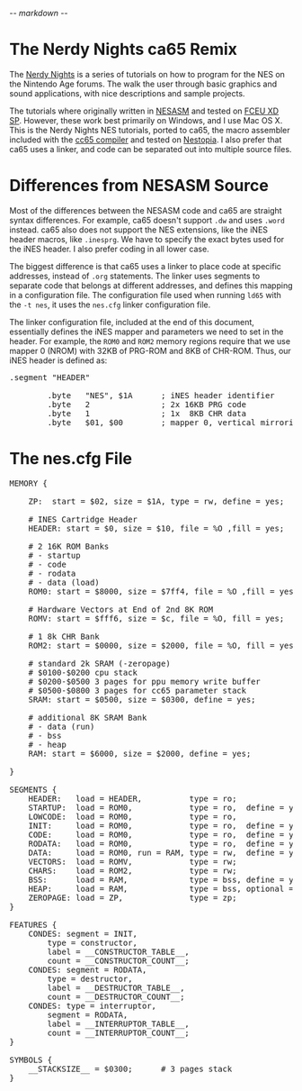 -*- markdown -*-

The Nerdy Nights ca65 Remix
===========================

The [Nerdy Nights][nn] is a series of tutorials on how to program for the NES on the Nintendo Age forums.  The walk the user through basic graphics and sound applications, with nice descriptions and sample projects.

The tutorials where originally written in [NESASM][nesasm] and tested on [FCEU XD SP][fceuxdsp].  However, these work best primarily on Windows, and I use Mac OS X.  This is the Nerdy Nights NES tutorials, ported to ca65, the macro assembler included with the [cc65 compiler][cc65] and tested on [Nestopia][nestopia].  I also prefer that ca65 uses a linker, and code can be separated out into multiple source files.

Differences from NESASM Source
==============================

Most of the differences between the NESASM code and ca65 are straight syntax differences.  For example, ca65 doesn't support `.dw` and uses `.word` instead.  ca65 also does not support the NES extensions, like the iNES header macros, like `.inesprg`.  We have to specify the exact bytes used for the iNES header.  I also prefer coding in all lower case.

The biggest difference is that ca65 uses a linker to place code at specific addresses, instead of `.org` statements.  The linker uses segments to separate code that belongs at different addresses, and defines this mapping in a configuration file.  The configuration file used when running `ld65` with the `-t nes`, it uses the `nes.cfg` linker configuration file.

The linker configuration file, included at the end of this document, essentially defines the iNES mapper and parameters we need to set in the header.  For example, the `ROM0` and `ROM2` memory regions require that we use mapper 0 (NROM) with 32KB of PRG-ROM and 8KB of CHR-ROM.  Thus, our iNES header is defined as:

<pre>
.segment "HEADER"
        
        .byte   "NES", $1A      ; iNES header identifier
        .byte   2               ; 2x 16KB PRG code
        .byte   1               ; 1x  8KB CHR data
        .byte   $01, $00        ; mapper 0, vertical mirroring
</pre>

The nes.cfg File
================

<pre>
MEMORY {

    ZP:  start = $02, size = $1A, type = rw, define = yes;

    # INES Cartridge Header
    HEADER: start = $0, size = $10, file = %O ,fill = yes;

    # 2 16K ROM Banks
    # - startup
    # - code
    # - rodata
    # - data (load)
    ROM0: start = $8000, size = $7ff4, file = %O ,fill = yes, define = yes;

    # Hardware Vectors at End of 2nd 8K ROM
    ROMV: start = $fff6, size = $c, file = %O, fill = yes;

    # 1 8k CHR Bank
    ROM2: start = $0000, size = $2000, file = %O, fill = yes;

    # standard 2k SRAM (-zeropage)
    # $0100-$0200 cpu stack
    # $0200-$0500 3 pages for ppu memory write buffer
    # $0500-$0800 3 pages for cc65 parameter stack
    SRAM: start = $0500, size = $0300, define = yes;

    # additional 8K SRAM Bank
    # - data (run)
    # - bss
    # - heap
    RAM: start = $6000, size = $2000, define = yes;

}

SEGMENTS {
    HEADER:   load = HEADER,          type = ro;
    STARTUP:  load = ROM0,            type = ro,  define = yes;
    LOWCODE:  load = ROM0,            type = ro,                optional = yes;
    INIT:     load = ROM0,            type = ro,  define = yes, optional = yes;
    CODE:     load = ROM0,            type = ro,  define = yes;
    RODATA:   load = ROM0,            type = ro,  define = yes;
    DATA:     load = ROM0, run = RAM, type = rw,  define = yes;
    VECTORS:  load = ROMV,            type = rw;
    CHARS:    load = ROM2,            type = rw;
    BSS:      load = RAM,             type = bss, define = yes;
    HEAP:     load = RAM,             type = bss, optional = yes;
    ZEROPAGE: load = ZP,              type = zp;
}

FEATURES {
    CONDES: segment = INIT,
	    type = constructor,
	    label = __CONSTRUCTOR_TABLE__,
	    count = __CONSTRUCTOR_COUNT__;
    CONDES: segment = RODATA,
	    type = destructor,
	    label = __DESTRUCTOR_TABLE__,
	    count = __DESTRUCTOR_COUNT__;
    CONDES: type = interruptor,
	    segment = RODATA,
	    label = __INTERRUPTOR_TABLE__,
	    count = __INTERRUPTOR_COUNT__;
}

SYMBOLS {
    __STACKSIZE__ = $0300;  	# 3 pages stack
}
</pre>

[nn]: http://www.nintendoage.com/faq/nerdy_nights_out.html
[nesasm]: http://www.nespowerpak.com/nesasm/NESASM3.zip
[fceuxdsp]: http://www.the-interweb.com/serendipity/exit.php?url_id=627&entry_id=90
[cc65]: http://www.cc65.org/
[nestopia]: http://www.bannister.org/software/nestopia.htm

